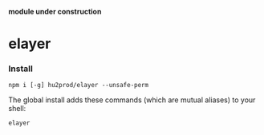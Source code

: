 **module under construction**
# elayer
### Install

    npm i [-g] hu2prod/elayer --unsafe-perm

The global install adds these commands (which are mutual aliases) to your shell:

    elayer
